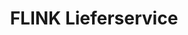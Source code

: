 ---
title: "FLINK Lieferservice"
url: /aachen/flink-lieferservice-juelicher-strasse/
shop: Lebensmittel
---